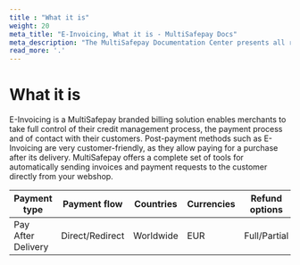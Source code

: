 ```yaml
---
title : "What it is"
weight: 20
meta_title: "E-Invoicing, What it is - MultiSafepay Docs"
meta_description: "The MultiSafepay Documentation Center presents all relevant information about our Plugins and API. You can also find support pages for Payment Methods, Tools and General Questions as well as the contact details of our Support and Integration Teams."
read_more: '.'
---
```

# What it is
E-Invoicing is a MultiSafepay branded billing solution enables merchants to take full control of their credit management process, the payment process and of contact with their customers. Post-payment methods such as E-Invoicing are very customer-friendly, as they allow paying for a purchase after its delivery. MultiSafepay offers a complete set of tools for automatically sending invoices and payment requests to the customer directly from your webshop.

| Payment type   | Payment flow     | Countries | Currencies | Refund options  | Recurring   | Chargebacks   |
|----------------|-------------------|-----------|------------|------------------|------------|---------------|
|Pay After Delivery|Direct/Redirect|Worldwide|EUR|Full/Partial|No|No|